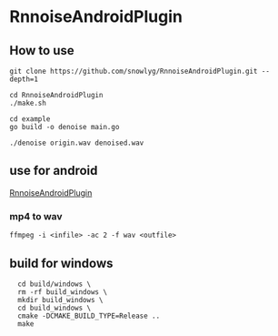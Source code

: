 # RnnoiseAndroidPlugin

## How to use

```
git clone https://github.com/snowlyg/RnnoiseAndroidPlugin.git --depth=1

cd RnnoiseAndroidPlugin
./make.sh

cd example
go build -o denoise main.go

./denoise origin.wav denoised.wav
```


## use for android

[RnnoiseAndroidPlugin](https://github.com/snowlyg/RnnoiseAndroidPlugin.git)

### mp4 to wav

```
ffmpeg -i <infile> -ac 2 -f wav <outfile>
```

## build for windows

```
  cd build/windows \
  rm -rf build_windows \
  mkdir build_windows \
  cd build_windows \
  cmake -DCMAKE_BUILD_TYPE=Release ..
  make
```
